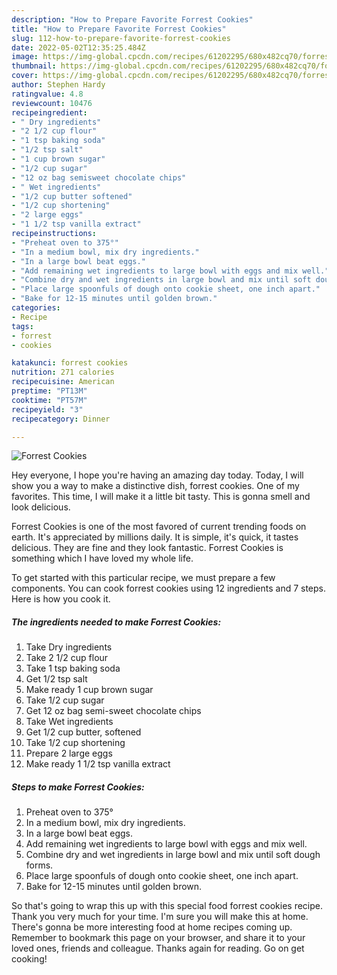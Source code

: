```yaml
---
description: "How to Prepare Favorite Forrest Cookies"
title: "How to Prepare Favorite Forrest Cookies"
slug: 112-how-to-prepare-favorite-forrest-cookies
date: 2022-05-02T12:35:25.484Z
image: https://img-global.cpcdn.com/recipes/61202295/680x482cq70/forrest-cookies-recipe-main-photo.jpg
thumbnail: https://img-global.cpcdn.com/recipes/61202295/680x482cq70/forrest-cookies-recipe-main-photo.jpg
cover: https://img-global.cpcdn.com/recipes/61202295/680x482cq70/forrest-cookies-recipe-main-photo.jpg
author: Stephen Hardy
ratingvalue: 4.8
reviewcount: 10476
recipeingredient:
- " Dry ingredients"
- "2 1/2 cup flour"
- "1 tsp baking soda"
- "1/2 tsp salt"
- "1 cup brown sugar"
- "1/2 cup sugar"
- "12 oz bag semisweet chocolate chips"
- " Wet ingredients"
- "1/2 cup butter softened"
- "1/2 cup shortening"
- "2 large eggs"
- "1 1/2 tsp vanilla extract"
recipeinstructions:
- "Preheat oven to 375°"
- "In a medium bowl, mix dry ingredients."
- "In a large bowl beat eggs."
- "Add remaining wet ingredients to large bowl with eggs and mix well."
- "Combine dry and wet ingredients in large bowl and mix until soft dough forms."
- "Place large spoonfuls of dough onto cookie sheet, one inch apart."
- "Bake for 12-15 minutes until golden brown."
categories:
- Recipe
tags:
- forrest
- cookies

katakunci: forrest cookies 
nutrition: 271 calories
recipecuisine: American
preptime: "PT13M"
cooktime: "PT57M"
recipeyield: "3"
recipecategory: Dinner

---
```



![Forrest Cookies](https://img-global.cpcdn.com/recipes/61202295/680x482cq70/forrest-cookies-recipe-main-photo.jpg)

Hey everyone, I hope you're having an amazing day today. Today, I will show you a way to make a distinctive dish, forrest cookies. One of my favorites. This time, I will make it a little bit tasty. This is gonna smell and look delicious.



Forrest Cookies is one of the most favored of current trending foods on earth. It's appreciated by millions daily. It is simple, it's quick, it tastes delicious. They are fine and they look fantastic. Forrest Cookies is something which I have loved my whole life.


To get started with this particular recipe, we must prepare a few components. You can cook forrest cookies using 12 ingredients and 7 steps. Here is how you cook it.

<!--inarticleads1-->

##### The ingredients needed to make Forrest Cookies:

1. Take  Dry ingredients
1. Take 2 1/2 cup flour
1. Take 1 tsp baking soda
1. Get 1/2 tsp salt
1. Make ready 1 cup brown sugar
1. Take 1/2 cup sugar
1. Get 12 oz bag semi-sweet chocolate chips
1. Take  Wet ingredients
1. Get 1/2 cup butter, softened
1. Take 1/2 cup shortening
1. Prepare 2 large eggs
1. Make ready 1 1/2 tsp vanilla extract




<!--inarticleads2-->

##### Steps to make Forrest Cookies:

1. Preheat oven to 375°
1. In a medium bowl, mix dry ingredients.
1. In a large bowl beat eggs.
1. Add remaining wet ingredients to large bowl with eggs and mix well.
1. Combine dry and wet ingredients in large bowl and mix until soft dough forms.
1. Place large spoonfuls of dough onto cookie sheet, one inch apart.
1. Bake for 12-15 minutes until golden brown.




So that's going to wrap this up with this special food forrest cookies recipe. Thank you very much for your time. I'm sure you will make this at home. There's gonna be more interesting food at home recipes coming up. Remember to bookmark this page on your browser, and share it to your loved ones, friends and colleague. Thanks again for reading. Go on get cooking!
